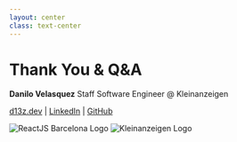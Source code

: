 ```yaml
---
layout: center
class: text-center
---
```


# Thank You & Q&A

**Danilo Velasquez**
Staff Software Engineer @ Kleinanzeigen

[d13z.dev](https://d13z.dev) | [LinkedIn](https://www.linkedin.com/in/danilovelasquez/) | [GitHub](https://github.com/dvelasquez)

<div class="absolute bottom-8 right-8 flex items-center gap-3">
  <img src="/reactjs_barcelona_logo.jpg" class="h-8" alt="ReactJS Barcelona Logo"/>
  <img src="/logo-kleinanzeigen-horizontal.svg" class="h-8" alt="Kleinanzeigen Logo"/>
</div> 